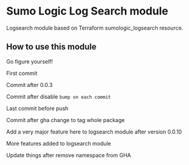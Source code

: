 # Sumo Logic Log Search module

Logsearch module based on Terraform sumologic_logsearch resource.

## How to use this module

Go figure yourself!

First commit

Commit after 0.0.3

Commit after disable `bump on each commit`

Last commit before push

Commit after gha change to tag whole package

Add a very major feature here to logsearch module after version 0.0.10

More features added to logsearch module

Update things after remove namespace from GHA
